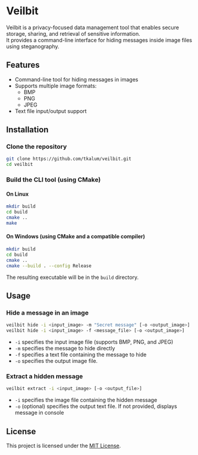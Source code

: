 # Veilbit

Veilbit is a privacy-focused data management tool that enables secure storage, sharing, and retrieval of sensitive information.  
It provides a command-line interface for hiding messages inside image files using steganography.

## Features

- Command-line tool for hiding messages in images
- Supports multiple image formats:
  - BMP
  - PNG
  - JPEG
- Text file input/output support

## Installation

### Clone the repository

```bash
git clone https://github.com/tkalum/veilbit.git
cd veilbit
```



### Build the CLI tool (using CMake)

#### On Linux

```bash
mkdir build
cd build
cmake ..
make
```

#### On Windows (using CMake and a compatible compiler)

```bash
mkdir build
cd build
cmake ..
cmake --build . --config Release
```

The resulting executable will be in the `build` directory.

## Usage

### Hide a message in an image

```bash
veilbit hide -i <input_image> -m "Secret message" [-o <output_image>]
veilbit hide -i <input_image> -f <message_file> [-o <output_image>]
```

- `-i` specifies the input image file (supports BMP, PNG, and JPEG)
- `-m` specifies the message to hide directly
- `-f` specifies a text file containing the message to hide
- `-o` specifies the output image file.

### Extract a hidden message

```bash
veilbit extract -i <input_image> [-o <output_file>]
```

- `-i` specifies the image file containing the hidden message
- `-o` (optional) specifies the output text file. If not provided, displays message in console

## License

This project is licensed under the [MIT License](LICENSE).
